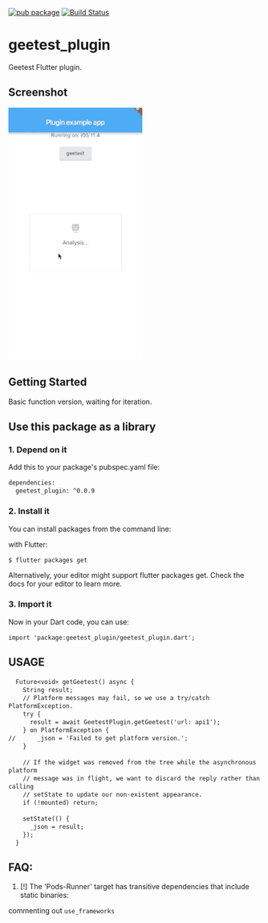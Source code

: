 [![pub package](https://img.shields.io/badge/pub-0.0.9-brightgreen.svg)](https://pub.dartlang.org/packages/geetest_plugin) [![Build Status](https://travis-ci.com/cikichen/flutter_geetest_plugin.svg?branch=master)](https://travis-ci.com/cikichen/flutter_geetest_plugin)

# geetest_plugin

Geetest Flutter plugin.

## Screenshot

![Screenshot](screenshots/demo.gif)

## Getting Started

Basic function version, waiting for iteration.

## Use this package as a library

### 1. Depend on it

Add this to your package's pubspec.yaml file:

```
dependencies:
  geetest_plugin: ^0.0.9
```

### 2. Install it

You can install packages from the command line:

with Flutter:

```
$ flutter packages get
```

Alternatively, your editor might support flutter packages get. Check the docs for your editor to learn more.

### 3. Import it

Now in your Dart code, you can use:

```
import 'package:geetest_plugin/geetest_plugin.dart';
```

## USAGE

```
  Future<void> getGeetest() async {
    String result;
    // Platform messages may fail, so we use a try/catch PlatformException.
    try {
      result = await GeetestPlugin.getGeetest('url: api1');
    } on PlatformException {
//      _json = 'Failed to get platform version.';
    }

    // If the widget was removed from the tree while the asynchronous platform
    // message was in flight, we want to discard the reply rather than calling
    // setState to update our non-existent appearance.
    if (!mounted) return;

    setState(() {
      _json = result;
    });
  }
 ```

 ## FAQ: 

 1. [!] The 'Pods-Runner' target has transitive dependencies that include static binaries:

 commenting out `use_frameworks`